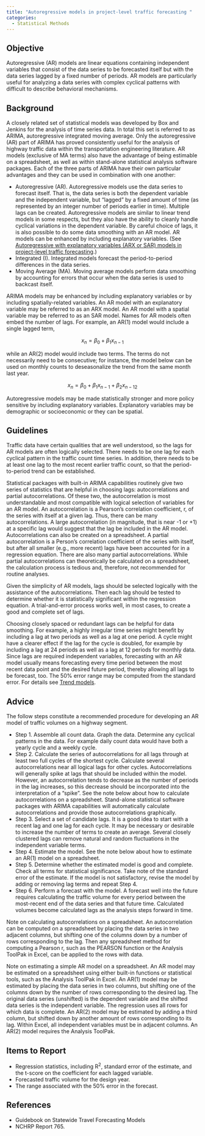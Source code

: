 ```yaml
---
title: "Autoregressive models in project-level traffic forecasting "
categories:
  - Statistical Methods
---
```


## Objective

Autoregressive (AR) models are linear equations containing independent variables that consist of the data series to be forecasted itself but with the data series lagged by a fixed number of periods.  AR models are particularly useful for analyzing a data series with complex cyclical patterns with difficult to describe behavioral mechanisms.

## Background

A closely related set of statistical models was developed by Box and Jenkins for the analysis of time series data.  In total this set is referred to as ARIMA, autoregressive integrated moving average.  Only the autoregressive (AR) part of ARIMA has proved consistently useful for the analysis of highway traffic data within the transportation engineering literature.  AR models (exclusive of MA terms) also have the advantage of being estimable on a spreadsheet, as well as within stand-alone statistical analysis software packages.  Each of the three parts of ARIMA have their own particular advantages and they can be used in combination with one another:

- Autoregressive (AR).  Autoregressive models use the data series to forecast itself.  That is, the data series is both the dependent variable and the independent variable, but “lagged” by a fixed amount of time (as represented by an integer number of periods earlier in time).  Multiple lags can be created.  Autoregressive models are similar to linear trend models in some respects, but they also have the ability to cleanly handle cyclical variations in the dependent variable.  By careful choice of lags, it is also possible to do some data smoothing with an AR model.  AR models can be enhanced by including explanatory variables. (See [Autoregressive with explanatory variables (ARX or SAR) models in project-level traffic forecasting](Autoregressive_with_explanatory_variables_ARX_or_SAR_models_in_project_level_traffic_forecasting).)
- Integrated (I).  Integrated models forecast the period-to-period differences in the data series.
- Moving Average (MA).  Moving average models perform data smoothing by accounting for errors that occur when the data series is used to backcast itself.

ARIMA models may be enhanced by including explanatory variables or by including spatially-related variables.  An AR model with an explanatory variable may be referred to as an ARX model.  An AR model with a spatial variable may be referred to as an SAR model.
Names for AR models often embed the number of lags.  For example, an AR(1) model would include a single lagged term,

$$x_n = \beta_0 + \beta_1 x_{n-1}$$

while an AR(2) model would include two terms. The terms do not necessarily need to be consecutive; for instance, the model below
can be used on monthly counts to deseasonalize the trend from the same month last year.

$$x_n = \beta_0 + \beta_1 x_{n-1} + \beta_2 x_{n-12}$$

Autoregressive models may be made statistically stronger and more policy sensitive by including explanatory variables. Explanatory variables may be demographic or socioeconomic or they can be spatial.

## Guidelines

Traffic data have certain qualities that are well understood, so the lags for AR models are often logically selected.  There needs to be one lag for each cyclical pattern in the traffic count time series.  In addition, there needs to be at least one lag to the most recent earlier traffic count, so that the period-to-period trend can be established.

Statistical packages with built-in ARIMA capabilities routinely give two series of statistics that are helpful in choosing lags:  autocorrelations and partial autocorrelations.  Of these two, the autocorrelation is most understandable and most compatible with logical selection of variables for an AR model.  An autocorrelation is a Pearson’s correlation coefficient, r, of the series with itself at a given lag.  Thus, there can be many autocorrelations.  A large autocorrelation (in magnitude, that is near -1 or +1) at a specific lag would suggest that the lag be included in the AR model.  Autocorrelations can also be created on a spreadsheet.  A partial autocorrelation is a Person’s correlation coefficient of the series with itself, but after all smaller (e.g., more recent) lags have been accounted for in a regression equation.  There are also many partial autocorrelations.  While partial autocorrelations can theoretically be calculated on a spreadsheet, the calculation process is tedious and, therefore, not recommended for routine analyses.

Given the simplicity of AR models, lags should be selected logically with the assistance of the autocorrelations.  Then each lag should be tested to determine whether it is statistically significant within the regression equation.  A trial-and-error process works well, in most cases, to create a good and complete set of lags.

Choosing closely spaced or redundant lags can be helpful for data smoothing.  For example, a highly irregular time series might benefit by including a lag at two periods as well as a lag at one period.  A cycle might have a clearer effect if the lag for the cycle is doubled, for example by including a lag at 24 periods as well as a lag at 12 periods for monthly data.
Since lags are required independent variables, forecasting with an AR model usually means forecasting every time period between the most recent data point and the desired future period, thereby allowing all lags to be forecast, too.
The 50% error range may be computed from the standard error.  For details see [Trend models](Trend_models_in_project_level_traffic_forecasting).

## Advice

The follow steps constitute a recommended procedure for developing an AR model of traffic volumes on a highway segment.

- Step 1.  Assemble all count data.  Graph the data.  Determine any cyclical patterns in the data.  For example daily count data would have both a yearly cycle and a weekly cycle.
- Step 2.  Calculate the series of autocorrelations for all lags through at least two full cycles of the shortest cycle.  Calculate several autocorrelations near all logical lags for other cycles.  Autocorrelations will generally spike at lags that should be included within the model.  However, an autocorrelation tends to decrease as the number of periods in the lag increases, so this decrease should be incorporated into the interpretation of a “spike”.  See the note below about how to calculate autocorrelations on a spreadsheet.  Stand-alone statistical software packages with ARIMA capabilities will automatically calculate autocorrelations and provide those autocorrelations graphically.
- Step 3.  Select a set of candidate lags.  It is a good idea to start with a recent lag and one lag for each cycle.  It may be necessary or desirable to increase the number of terms to create an average.  Several closely clustered lags can remove natural and random fluctuations in the independent variable terms.
- Step 4.  Estimate the model.  See the note below about how to estimate an AR(1) model on a spreadsheet.
- Step 5.  Determine whether the estimated model is good and complete.  Check all terms for statistical significance.  Take note of the standard error of the estimate.  If the model is not satisfactory, revise the model by adding or removing lag terms and repeat Step 4.
- Step 6.  Perform a forecast with the model.  A forecast well into the future requires calculating the traffic volume for every period between the most-recent end of the data series and that future time.  Calculated volumes become calculated lags as the analysis steps forward in time.

Note on calculating autocorrelations on a spreadsheet.  An autocorrelation can be computed on a spreadsheet by placing the data series in two adjacent columns, but shifting one of the columns down by a number of rows corresponding to the lag.  Then any spreadsheet method for computing a Pearson r, such as the PEARSON function or the Analysis ToolPak in Excel, can be applied to the rows with data.

Note on estimating a simple AR model on a spreadsheet.  An AR model may be estimated on a spreadsheet using either built-in functions or statistical tools, such as the Analysis ToolPak in Excel.  An AR(1) model may be estimated by placing the data series in two columns, but shifting one of the columns down by the number of rows corresponding to the desired lag.  The original data series (unshifted) is the dependent variable and the shifted data series is the independent variable.  The regression uses all rows for which data is complete.  An AR(2) model may be estimated by adding a third column, but shifted down by another amount of rows corresponding to its lag.  Within Excel, all independent variables must be in adjacent columns.  An AR(2) model requires the Analysis ToolPak.

## Items to Report

- Regression statistics, including R<sup>2</sup>, standard error of the estimate, and the t-score on the coefficient for each lagged variable.
- Forecasted traffic volume for the design year.
- The range associated with the 50% error in the forecast.

## References

- Guidebook on Statewide Travel Forecasting Models
- NCHRP Report 765.
